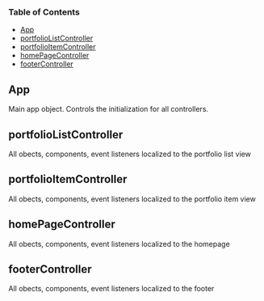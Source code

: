 <!-- Generated by documentation.js. Update this documentation by updating the source code. -->

### Table of Contents

-   [App](#app)
-   [portfolioListController](#portfoliolistcontroller)
-   [portfolioItemController](#portfolioitemcontroller)
-   [homePageController](#homepagecontroller)
-   [footerController](#footercontroller)

## App

Main app object. Controls the initialization for all 
controllers.

## portfolioListController

All obects, components, event listeners localized to the portfolio list view

## portfolioItemController

All obects, components, event listeners localized to the portfolio item view

## homePageController

All obects, components, event listeners localized to the homepage

## footerController

All obects, components, event listeners localized to the footer
